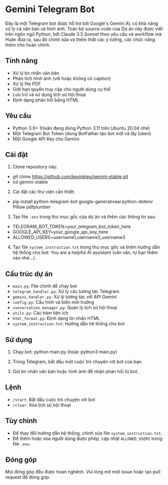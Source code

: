 # Gemini Telegram Bot

Đây là một Telegram bot được hỗ trợ bởi Google's Gemini AI, có khả năng xử lý cả văn bản và hình ảnh. Toàn bộ source code của Dự án này được viết trên ngôn ngữ Python, bởi Claude 3.5 Sonnet theo yêu cầu và workflow mà Huân đưa ra, sau đó chỉnh sửa và thêm thắt các ý tưởng, các chức năng thêm cho hoàn chỉnh.

## Tính năng

- Xử lý tin nhắn văn bản
- Phân tích hình ảnh (với hoặc không có caption)
- Xử lý file PDF
- Giới hạn quyền truy cập cho người dùng cụ thể
- Lưu trữ và sử dụng lịch sử hội thoại
- Định dạng phản hồi bằng HTML

## Yêu cầu

- Python 3.9+ (Huân đang dùng Python 3.11 trên Ubuntu 20.04 nhé)
- Một Telegram Bot Token (dùng BotFather tạo bot mới và lấy token)
- Một Google API Key cho Gemini.

## Cài đặt
1. Clone repository này:
- git clone https://github.com/kevinkieu/gemini-stable.git
- cd gemini-stable

2. Cài đặt các thư viện cần thiết:
- pip install python-telegram-bot google-generativeai python-dotenv Pillow pdfplumber

3. Tạo file `.env` trong thư mục gốc của dự án và thêm các thông tin sau:
- TELEGRAM_BOT_TOKEN=your_telegram_bot_token_here
- GOOGLE_API_KEY=your_google_api_key_here
- ALLOWED_USERS=username1,username2,username3

4. Tạo file `system_instruction.txt` trong thư mục gốc và thêm hướng dẫn hệ thống cho bot:
You are a helpful AI assistant (vân vân, tự bạn thêm vào nhé...).


## Cấu trúc dự án

- `main.py`: File chính để chạy bot
- `telegram_handler.py`: Xử lý các tương tác Telegram
- `gemini_handler.py`: Xử lý tương tác với API Gemini
- `config.py`: Cấu hình và biến môi trường
- `conversation_manager.py`: Quản lý lịch sử hội thoại
- `utils.py`: Các hàm tiện ích
- `html_format.py`: Định dạng tin nhắn HTML
- `system_instruction.txt`: Hướng dẫn hệ thống cho bot

## Sử dụng

1. Chạy bot:
python main.py  (hoặc python3 main.py)

2. Trong Telegram, bắt đầu một cuộc trò chuyện với bot của bạn.

3. Gửi tin nhắn văn bản hoặc hình ảnh để nhận phản hồi từ bot.

## Lệnh

- `/start`: Bắt đầu cuộc trò chuyện với bot
- `/clear`: Xóa lịch sử hội thoại

## Tùy chỉnh

- Để thay đổi hướng dẫn hệ thống, chỉnh sửa file `system_instruction.txt`.
- Để thêm hoặc xóa người dùng được phép, cập nhật `ALLOWED_USERS` trong file `.env`.

## Đóng góp

Mọi đóng góp đều được hoan nghênh. Vui lòng mở một issue hoặc tạo pull request để đóng góp.

